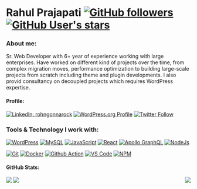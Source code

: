 # Rahul Prajapati  [![GitHub followers](https://img.shields.io/github/followers/rohngonnarock?style=social)](https://github.com/rohngonnarock) [![GitHub User's stars](https://img.shields.io/github/stars/rohngonnarock?style=social)](https://github.com/rohngonnarock)

### About me:
Sr. Web Developer with 6+ year of experience working with large enterprises. Have worked on different kind of projects over the time, from complex migration moves, performance optimization to building large-scale projects from scratch including theme and plugin developments. I also provid consultancy on decoupled projects which requires WordPress expertise.

#### Profile:

[![LinkedIn: rohngonnarock](https://img.shields.io/badge/-rohngonnarock-blue?style=flat&logo=linkedin&logoColor=white&link=https://www.linkedin.com/in/rohngonnarock/)](https://www.linkedin.com/in/rohngonnarock/) [![WordPress.org Profile](https://img.shields.io/badge/-WordPress.org-23282d?style=flat&logo=wordpress&logoColor=white&link=https://profiles.wordpress.org/rohngonnarock)](https://profiles.wordpress.org/rohngonnarock) [![Twitter Follow](https://img.shields.io/twitter/follow/rohngonnarock?style=social)](https://twitter.com/intent/follow?screen_name=rahl0love)

### Tools & Technology I work with:

[![WordPress](https://img.shields.io/badge/Code-WordPress-informational?style=flat&logo=wordpress&logoColor=white&color=2bbc8a)](https://wordpress.org/)  [![MySQL](https://img.shields.io/badge/Code-MySQL-informational?style=flat&logo=MySQL&logoColor=white&color=2bbc8a)](https://www.mysql.com/) [![JavaScript](https://img.shields.io/badge/Code-JavaScript-informational?style=flat&logo=javascript&logoColor=white&color=2bbc8a)](https://developer.mozilla.org/en-US/docs/Web/JavaScript) [![React](https://img.shields.io/badge/Code-React-informational?style=flat&logo=react&logoColor=white&color=2bbc8a)](https://reactjs.org) [![Apollo GraphQL](https://img.shields.io/badge/Code-Apollo_GraphQL-informational?style=flat&logo=graphql&logoColor=white&color=2bbc8a)](https://www.apollographql.com) [![NodeJs](https://img.shields.io/badge/Code-NodeJs-informational?style=flat&logo=Node.js&logoColor=white&color=2bbc8a)](https://nodejs.org/en/)

[![Git](https://img.shields.io/badge/Tool-Git-informational?style=flat&logo=git&logoColor=white&color=2bbc8a)](https://git-scm.com/) [![Docker](https://img.shields.io/badge/Tool-Docker-informational?style=flat&logo=docker&logoColor=white&color=2bbc8a)](https://www.docker.com/)  [![Github Action](https://img.shields.io/badge/Tool-Github_Action-informational?style=flat&logo=githubactions&logoColor=white&color=2bbc8a)](https://github.com/features/actions) [![VS Code](https://img.shields.io/badge/Tool-VS_Code-informational?style=flat&logo=VisualStudioCode&logoColor=white&color=2bbc8a)](https://code.visualstudio.com/) [![NPM](https://img.shields.io/badge/Tool-NPM-informational?style=flat&logo=npm&logoColor=white&color=2bbc8a)](https://www.npmjs.com/)

#### GitHub Stats:

<div>
  <img align="left" src="https://github-readme-stats.vercel.app/api?username=rohngonnarock&theme=tokyonight&show_icons=true&count_private=true" />
  <img align="right" src="https://github-readme-stats.vercel.app/api/top-langs/?username=rohngonnarock&theme=tokyonight" />
  <img align="left" src="https://github-readme-streak-stats.herokuapp.com/?user=rohngonnarock&theme=tokyonight" />
</div>

<!--
**rohngonnarock/rohngonnarock** is a ✨ _special_ ✨ repository because its `README.md` (this file) appears on your GitHub profile.

Here are some ideas to get you started:

- 🔭 I’m currently working on ...
- 🌱 I’m currently learning ...
- 👯 I’m looking to collaborate on ...
- 🤔 I’m looking for help with ...
- 💬 Ask me about ...
- 📫 How to reach me: ...
- 😄 Pronouns: ...
- ⚡ Fun fact: ...
-->
